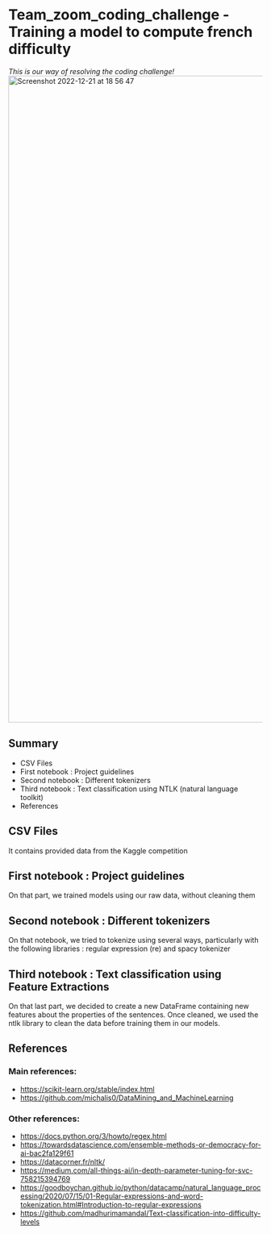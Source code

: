 # Team_zoom_coding_challenge - Training a model to compute french difficulty
*This is our way of resolving the coding challenge!*
<img width="1283" alt="Screenshot 2022-12-21 at 18 56 47" src="https://user-images.githubusercontent.com/83650518/208972877-dfa0ba2a-fb0e-44e2-b21e-99b09ae462d8.png">


## Summary
* CSV Files
* First notebook : Project guidelines
* Second notebook : Different tokenizers
* Third notebook : Text classification using NTLK (natural language toolkit)
* References

## CSV Files
It contains provided data from the Kaggle competition
## First notebook : Project guidelines
On that part, we trained models using our raw data, without cleaning them
## Second notebook : Different tokenizers
On that notebook, we tried to tokenize using several ways, particularly with the following libraries : regular expression (re) and spacy tokenizer
## Third notebook : Text classification using Feature Extractions
On that last part, we decided to create a new DataFrame containing new features about the properties of the sentences. Once cleaned, we used the ntlk library to clean the data before training them in our models.
## References

### Main references: 
* https://scikit-learn.org/stable/index.html
* https://github.com/michalis0/DataMining_and_MachineLearning
### Other references:
* https://docs.python.org/3/howto/regex.html
* https://towardsdatascience.com/ensemble-methods-or-democracy-for-ai-bac2fa129f61
* https://datacorner.fr/nltk/
* https://medium.com/all-things-ai/in-depth-parameter-tuning-for-svc-758215394769
* https://goodboychan.github.io/python/datacamp/natural_language_processing/2020/07/15/01-Regular-expressions-and-word-tokenization.html#Introduction-to-regular-expressions
* https://github.com/madhurimamandal/Text-classification-into-difficulty-levels
